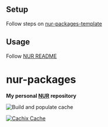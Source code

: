 ## Setup

Follow steps on [nur-packages-template](https://github.com/nix-community/nur-packages-template/blob/master/README.md)  

## Usage

Follow [NUR README](https://github.com/nix-community/NUR)  

# nur-packages


**My personal [NUR](https://github.com/nix-community/NUR) repository**

<!-- Remove this if you don't use github actions -->
![Build and populate cache](https://github.com/oluceps/nur-pkgs/workflows/Build%20and%20populate%20cache/badge.svg)

<!--
Uncomment this if you use travis:

[![Build Status](https://travis-ci.com/<YOUR_TRAVIS_USERNAME>/nur-packages.svg?branch=master)](https://travis-ci.com/<YOUR_TRAVIS_USERNAME>/nur-packages)
-->
[![Cachix Cache](https://img.shields.io/badge/cachix-nur-pkgs-blue.svg)](https://nur-pkgs.cachix.org)

